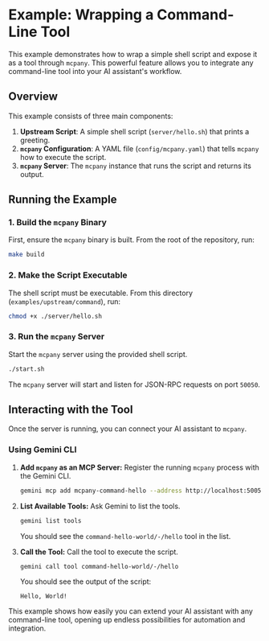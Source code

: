 # Example: Wrapping a Command-Line Tool

This example demonstrates how to wrap a simple shell script and expose it as a tool through `mcpany`. This powerful feature allows you to integrate any command-line tool into your AI assistant's workflow.

## Overview

This example consists of three main components:

1. **Upstream Script**: A simple shell script (`server/hello.sh`) that prints a greeting.
2. **`mcpany` Configuration**: A YAML file (`config/mcpany.yaml`) that tells `mcpany` how to execute the script.
3. **`mcpany` Server**: The `mcpany` instance that runs the script and returns its output.

## Running the Example

### 1. Build the `mcpany` Binary

First, ensure the `mcpany` binary is built. From the root of the repository, run:

```bash
make build
```

### 2. Make the Script Executable

The shell script must be executable. From this directory (`examples/upstream/command`), run:

```bash
chmod +x ./server/hello.sh
```

### 3. Run the `mcpany` Server

Start the `mcpany` server using the provided shell script.

```bash
./start.sh
```

The `mcpany` server will start and listen for JSON-RPC requests on port `50050`.

## Interacting with the Tool

Once the server is running, you can connect your AI assistant to `mcpany`.

### Using Gemini CLI

1. **Add `mcpany` as an MCP Server:**
   Register the running `mcpany` process with the Gemini CLI.

   ```bash
   gemini mcp add mcpany-command-hello --address http://localhost:50050 --command "sleep" "infinity"
   ```

2. **List Available Tools:**
   Ask Gemini to list the tools.

   ```bash
   gemini list tools
   ```

   You should see the `command-hello-world/-/hello` tool in the list.

3. **Call the Tool:**
   Call the tool to execute the script.

   ```bash
   gemini call tool command-hello-world/-/hello
   ```

   You should see the output of the script:

   ```
   Hello, World!
   ```

This example shows how easily you can extend your AI assistant with any command-line tool, opening up endless possibilities for automation and integration.
